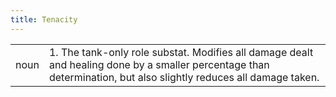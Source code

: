 ```yaml
---
title: Tenacity
---
```

| | |
| --- | --- |
| noun | 1.  	The tank-only role substat. Modifies all damage dealt and healing done by a smaller percentage than determination, but also slightly reduces all damage taken.	|
